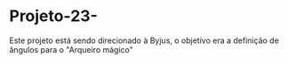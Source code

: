 # Projeto-23-
Este projeto está sendo direcionado à Byjus, o objetivo era a definição de ângulos para o "Arqueiro mágico"
